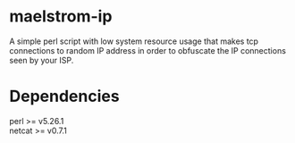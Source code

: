 # maelstrom-ip

A simple perl script with low system resource usage that makes tcp connections to random IP address in order to obfuscate the IP connections seen by your ISP.

# Dependencies
perl >= v5.26.1 <br />
netcat >= v0.7.1 <br />

